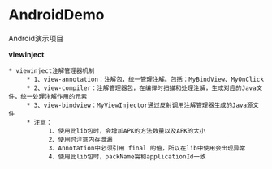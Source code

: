 # AndroidDemo

Android演示项目

**viewinject**

    * viewinject注解管理器机制
         * 1、view-annotation：注解包，统一管理注解。包括：MyBindView、MyOnClick
         * 2、view-compiler：注解管理器包，在编译时扫描和处理注解，生成对应的Java文件，统一处理注解作用的元素
         * 3、view-bindview：MyViewInjector通过反射调用注解管理器生成的Java源文件
         * 注意：
               1、使用此lib包时，会增加APK的方法数量以及APK的大小
               2、使用时注意内存泄漏
               3、Annotation中必须引用 final 的值，所以在lib中使用会出现异常
               4、使用此lib包时，packName需和applicationId一致
